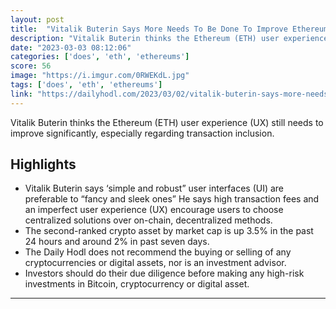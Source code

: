 ```yaml
---
layout: post
title:  "Vitalik Buterin Says More Needs To Be Done To Improve Ethereum's (ETH) User Experience."
description: "Vitalik Buterin thinks the Ethereum (ETH) user experience (UX) still needs to improve significantly, especially regarding transaction inclusion."
date: "2023-03-03 08:12:06"
categories: ['does', 'eth', 'ethereums']
score: 56
image: "https://i.imgur.com/0RWEKdL.jpg"
tags: ['does', 'eth', 'ethereums']
link: "https://dailyhodl.com/2023/03/02/vitalik-buterin-says-more-needs-to-be-done-to-improve-ethereums-eth-user-experience/?utm_source=coingecko&amp;utm_content=coingecko&amp;utm_campaign=coingecko&amp;utm_medium=coingecko&amp;utm_term=coingecko"
---
```


Vitalik Buterin thinks the Ethereum (ETH) user experience (UX) still needs to improve significantly, especially regarding transaction inclusion.

## Highlights

- Vitalik Buterin says ‘simple and robust” user interfaces (UI) are preferable to “fancy and sleek ones” He says high transaction fees and an imperfect user experience (UX) encourage users to choose centralized solutions over on-chain, decentralized methods.
- The second-ranked crypto asset by market cap is up 3.5% in the past 24 hours and around 2% in past seven days.
- The Daily Hodl does not recommend the buying or selling of any cryptocurrencies or digital assets, nor is an investment advisor.
- Investors should do their due diligence before making any high-risk investments in Bitcoin, cryptocurrency or digital asset.

---
